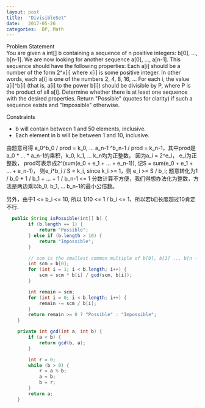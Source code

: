 ```yaml
---
layout: post
title:  "DivisibleSet"
date:   2017-05-26 
categories:  DP, Math 
---
```


Problem Statement  
    	You are given a int[] b containing a sequence of n positive integers: b[0], ..., b[n-1]. We are now looking for another sequence a[0], ..., a[n-1]. This sequence should have the following properties:
Each a[i] should be a number of the form 2^x[i] where x[i] is some positive integer. In other words, each a[i] is one of the numbers 2, 4, 8, 16, ...
For each i, the value a[i]^b[i] (that is, a[i] to the power b[i]) should be divisible by P, where P is the product of all a[i].
Determine whether there is at least one sequence with the desired properties. Return "Possible" (quotes for clarity) if such a sequence exists and "Impossible" otherwise.

Constraints
-	b will contain between 1 and 50 elements, inclusive.
-	Each element in b will be between 1 and 10, inclusive.

由题意可得
a_0^b_0 / prod = k_0, ... a_n-1 ^b_n-1 / prod = k_n-1，其中prod是a_0 * ... * a_n-1的乘积，k_0, k_1, ... k_n均为正整数。
因为a_i = 2^e_i， e_i为正整数，
prod可表示成2^(sum(e_0 + e_1 + ... + e_n-1)),
记S = sum(e_0 + e_1 + ... + e_n-1)，
则e_i*b_i / S = k_i, since k_i >= 1，则 e_i >= S / b_i;
题意转化为1 / b_0 + 1 / b_1 + ... + 1 / b_n-1 <= 1
分数计算不方便，我们得想办法化为整数，方法是两边乘以b_0, b_1, ... b_n-1的最小公倍数。

另外，由于1 <= b_i <= 10, 所以 1/10 <= 1 / b_i <= 1，所以若b[]长度超过10肯定不行.

```java
  public String isPossible(int[] b) {
		if (b.length == 1) {
			return "Possible";
		} else if (b.length > 10) {
			return "Impossible";
		}

		// scm is the smallest common multiple of b[0], b[1] ... b[n - 1]
		int scm = b[0];
		for (int i = 1; i < b.length; i++) {
			scm = scm * b[i] / gcd(scm, b[i]);
		}

		int remain = scm;
		for (int i = 0; i < b.length; i++) {
			remain -= scm / b[i];
		}
		return remain >= 0 ? "Possible" : "Impossible";
	}

	private int gcd(int a, int b) {
		if (a < b) {
			return gcd(b, a);
		}

		int r = 0;
		while (b > 0) {
			r = a % b;
			a = b;
			b = r;
		}
		return a;
	}
```
